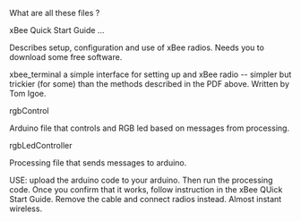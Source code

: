 What are all these files ?

xBee Quick Start Guide ...

Describes setup, configuration and use of xBee radios.  Needs you to download some free software.


xbee_terminal
a simple interface for setting up and xBee radio -- simpler but trickier (for some) than the methods described in the PDF above.  Written by Tom Igoe.



rgbControl

Arduino file that controls and RGB led based on messages from processing.


rgbLedController

Processing file that sends messages to arduino.



USE:  upload the arduino code to your arduino.  Then run the processing code.  Once you confirm that it works, follow instruction in the xBee QUick Start Guide.  Remove the cable and connect radios instead.  Almost instant wireless. 